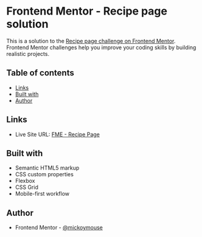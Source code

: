 # Frontend Mentor - Recipe page solution

This is a solution to the [Recipe page challenge on Frontend Mentor](https://www.frontendmentor.io/challenges/recipe-page-KiTsR8QQKm). Frontend Mentor challenges help you improve your coding skills by building realistic projects.

## Table of contents

- [Links](#links)
- [Built with](#built-with)
- [Author](#author)

## Links

- Live Site URL: [FME - Recipe Page](https://recipe-page-main-two-gamma.vercel.app/)

## Built with

- Semantic HTML5 markup
- CSS custom properties
- Flexbox
- CSS Grid
- Mobile-first workflow

## Author

- Frontend Mentor - [@mickoymouse](https://www.frontendmentor.io/profile/mickoymouse)
